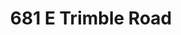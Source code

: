 ---
title: 681 E Trimble Road
address: 681 E Trimble Rd, San Jose, CA 95131
developer: Hannover
municipality: San Jose
units: 1318
phase: Approved
permits:
    PD22-002:
        status: Approved
        initial_date: 2022-01-21
        final_date: 2024-05-01
        apn: [09715034]
        address: 681 E Trimble Rd, San Jose, CA 95131
        description: Planned Development Permit to allow the demolition of two residences, a fruit stand and ancillary buildings totaling approximately 19,820 square feet and the removal of 584 trees (123 ordinance-size, 461 non-ordinance-size) for the construction of four multifamily buildings and townhomes totaling 1,472 residential units, 18,965 square feet of retail space, and a 2.5-acre public park on an approximately 22.22-gross acre site. The project includes extended construction hours on Saturdays from 8:00 am to 5:00 pm.
        names: Scott Youdall w/ The Hanover Company
    PRE23-185:
        status: Complete
        initial_date: 2023-10-09
        final_date: 2023-10-07
        apn: [09715034]
        address: 0 SEELY AV SAN JOSE, CA 95134-0000
        description: SB330 preliminary review to construct mixed use development with 3 market rate multifamily buildings and 1 below market rate building for a total of 1140 units
        names: Scott Youdall w/ The Hanover Company
geometry: ['37.396754679028604', '-121.91708050969838']
published: True
---